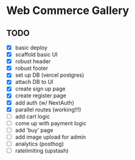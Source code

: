 # Web Commerce Gallery

## TODO

- [x] basic deploy
- [x] scaffold basic UI
- [x] robust header
- [x] robust footer
- [x] set up DB (vercel postgres)
- [x] attach DB to UI
- [x] create sign up page
- [x] create register page
- [x] add auth (w/ NextAuth)
- [x] parallel routes (working!!!)
- [ ] add cart logic
- [ ] come up with payment logic
- [ ] add 'buy' page
- [ ] add image upload for admin 
- [ ] analytics (posthog)
- [ ] ratelimiting (upstash)
